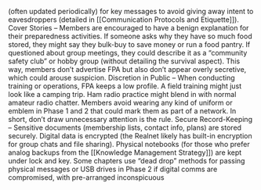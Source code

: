(often updated periodically) for key messages to avoid giving away intent to eavesdroppers (detailed in [[Communication Protocols and Etiquette]]). Cover Stories – Members are encouraged to have a benign explanation for their preparedness activities. If someone asks why they have so much food stored, they might say they bulk-buy to save money or run a food pantry. If questioned about group meetings, they could describe it as a “community safety club” or hobby group (without detailing the survival aspect). This way, members don’t advertise FPA but also don’t appear overly secretive, which could arouse suspicion. Discretion in Public – When conducting training or operations, FPA keeps a low profile. A field training might just look like a camping trip. Ham radio practice might blend in with normal amateur radio chatter. Members avoid wearing any kind of uniform or emblem in Phase 1 and 2 that could mark them as part of a network. In short, don’t draw unnecessary attention is the rule. Secure Record-Keeping – Sensitive documents (membership lists, contact info, plans) are stored securely. Digital data is encrypted (the Realnet likely has built-in encryption for group chats and file sharing). Physical notebooks (for those who prefer analog backups from the [[Knowledge Management Strategy]]) are kept under lock and key. Some chapters use “dead drop” methods for passing physical messages or USB drives in Phase 2 if digital comms are compromised, with pre-arranged inconspicuous